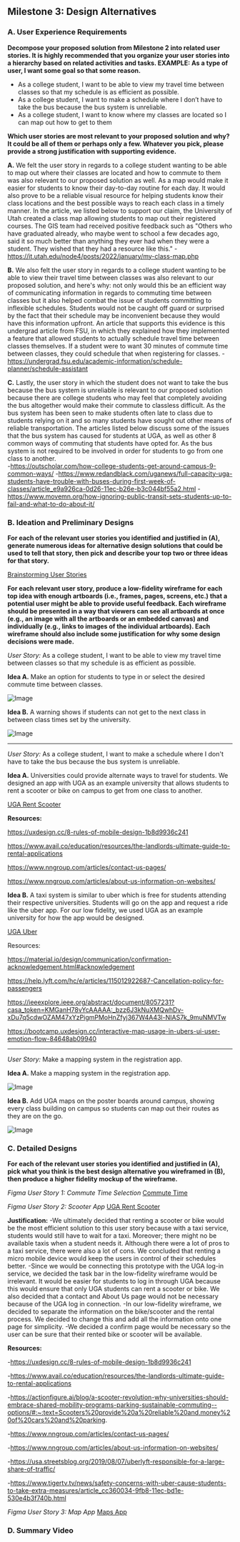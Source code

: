 ## Milestone 3: Design Alternatives

###  A. User Experience Requirements

**Decompose your proposed solution from Milestone 2 into related user stories. It is highly recommended that you organize your user stories into a hierarchy based on related activities and tasks.
EXAMPLE: As a type of user, I want some goal so that some reason.**

- As a college student, I want to be able to view my travel time between classes so that my schedule is as efficient as possible.
- As a college student, I want to make a schedule where I don’t have to take the bus because the bus system is unreliable.
- As a college student, I want to know where my classes are located so I can map out how to get to them

**Which user stories are most relevant to your proposed solution and why? It could be all of them or perhaps only a few. Whatever you pick, please provide a strong justification with supporting evidence.**

**A.** We felt the user story in regards to a college student wanting to be able to map out where their classes are located and how to commute to them was also relevant to our proposed solution as well. As a map would make it easier for students to know their day-to-day routine for each day. It would also prove to be a reliable visual resource for helping students know their class locations and the best possible ways to reach each class in a timely manner. In the article, we listed below to support our claim, the University of Utah created a class map allowing students to map out their registered courses. The GIS team had received positive feedback such as "Others who have graduated already, who maybe went to school a few decades ago, said it so much better than anything they ever had when they were a student. They wished that they had a resource like this."
  -https://it.utah.edu/node4/posts/2022/january/my-class-map.php

**B.** We also felt the user story in regards to a college student wanting to be able to view their travel time between classes was also relevant to our proposed solution, and here's why: not only would this be an efficient way of communicating information in regards to commuting time between classes but it also helped combat the issue of students committing to inflexible schedules. Students would not be caught off guard or surprised by the fact that their schedule may be inconvenient because they would have this information upfront. An article that supports this evidence is this undergrad article from FSU, in which they explained how they implemented a feature that allowed students to actually schedule travel time between classes themselves. If a student were to want 30 minutes of commute time between classes, they could schedule that when registering for classes.
  -https://undergrad.fsu.edu/academic-information/schedule-planner/schedule-assistant
  
**C.**  Lastly, the user story in which the student does not want to take the bus because the bus system is unreliable is relevant to our proposed solution because there are college students who may feel that completely avoiding the bus altogether would make their commute to classless difficult. As the bus system has been seen to make students often late to class due to students relying on it and so many students have sought out other means of reliable transportation. The articles listed below discuss some of the issues that the bus system has caused for students at UGA, as well as other 8 common ways of commuting that students have opted for. As the bus system is not required to be involved in order for students to go from one class to another.  
  -https://outscholar.com/how-college-students-get-around-campus-9-common-ways/
  -https://www.redandblack.com/uganews/full-capacity-uga-students-have-trouble-with-buses-during-first-week-of-classes/article_e9a926ca-0d26-11ec-b26e-b3c044bf55a2.html 
  -https://www.movemn.org/how-ignoring-public-transit-sets-students-up-to-fail-and-what-to-do-about-it/

  
  
###  B. Ideation and Preliminary Designs

**For each of the relevant user stories you identified and justified in (A), generate numerous ideas for alternative design solutions that could be used to tell that story, then pick and describe your top two or three ideas for that story.**

[Brainstorming User Stories](https://user-images.githubusercontent.com/75345004/162535744-bcc4ffce-6e3d-4d64-ac52-1846cfec4f4f.png)

**For each relevant user story, produce a low-fidelity wireframe for each top idea with enough artboards (i.e., frames, pages, screens, etc.) that a potential user might be able to provide useful feedback. Each wireframe should be presented in a way that viewers can see all artboards at once (e.g., an image with all the artboards or an embedded canvas) and individually (e.g., links to images of the individual artboards). Each wireframe should also include some justification for why some design decisions were made.**

_User Story:_ As a college student, I want to be able to view my travel time between classes so that my schedule is as efficient as possible.

**Idea A.** 
Make an option for students to type in or select the desired commute time between classes.

![Image](https://cdn.discordapp.com/attachments/935289341675204611/961405389625249832/IMG_6817.jpg)

**Idea B.**  A warning shows if students can not get to the next class in between class times set by the university.

![Image](https://cdn.discordapp.com/attachments/935289341675204611/961405394666811412/IMG_6818.jpg)

-----------------------------------------------------------------------------------------------------------------------------------------------------------------------

_User Story:_ As a college student, I want to make a schedule where I don't have to take the bus because the bus system is unreliable.

**Idea A.** 
Universities could provide alternate ways to travel for students. We designed an app with UGA as an example university that allows students to rent a scooter or bike on campus to get from one class to another. 

[UGA Rent Scooter](https://www.figma.com/file/7liiGLFxKE5v4NMKmHUMf8/UGA-Rent-Scooter?node-id=57%3A2)

**Resources:**

https://uxdesign.cc/8-rules-of-mobile-design-1b8d9936c241

https://www.avail.co/education/resources/the-landlords-ultimate-guide-to-rental-applications

https://www.nngroup.com/articles/contact-us-pages/

https://www.nngroup.com/articles/about-us-information-on-websites/

**Idea B.** 
A taxi system is similar to uber which is free for students attending their respective universities. Students will go on the app and request a ride like the uber app. For our low fidelity, we used UGA as an example university for how the app would be designed. 

[UGA Uber](https://www.figma.com/file/YF3qcMoAzAHUTGR7n6vsoE/UGA-Uber?node-id=111%3A16)

Resources:

https://material.io/design/communication/confirmation-acknowledgement.html#acknowledgement

https://help.lyft.com/hc/e/articles/115012922687-Cancellation-policy-for-passengers

https://ieeexplore.ieee.org/abstract/document/8057231?casa_token=KMGanH78vYcAAAAA:_bzz6J3kNuXMQwhDv-xDu7q5cdwOZAM47xYzPigmPMoHnZfyj367W4A43l-NIAS7k_9muNMVTw

https://bootcamp.uxdesign.cc/interactive-map-usage-in-ubers-ui-user-emotion-flow-84648ab09940

-----------------------------------------------------------------------------------------------------------------------------------------------------------------------

_User Story:_ Make a mapping system in the registration app.

**Idea A.**
Make a mapping system in the registration app.

![Image](https://cdn.discordapp.com/attachments/342064643273129984/962097504298598471/unknown.png)

**Idea B.**
Add UGA maps on the poster boards around campus, showing every class building on campus so students can map out their routes as they are on the go.

![Image](https://cdn.discordapp.com/attachments/342064643273129984/962097997733298226/unknown.png)

###  C. Detailed Designs

**For each of the relevant user stories you identified and justified in (A), pick what you think is the best design alternative you wireframed in (B), then produce a higher fidelity mockup of the wireframe.**

_Figma User Story 1: Commute Time Selection_
[Commute Time](https://www.figma.com/file/ZJIMQt7qPa4J7IyRbIdo1U/Commute-Time-Selection?node-id=0%3A1)

_Figma User Story 2: Scooter App_
[UGA Rent Scooter](https://www.figma.com/file/DXOwq6ILJPrYlds5oiwSXi/Rent-a-Scooter-MockUp?node-id=5%3A32)

**Justification:**
-We ultimately decided that renting a scooter or bike would be the most efficient solution to this user story because with a taxi service, students would still have to wait for a taxi. Moreover; there might no be available taxis when a student needs it. Although there were a lot of pros to a taxi service, there were also a lot of cons. We concluded that renting a micro mobile device would keep the users in control of their schedules better.
-Since we would be connecting this prototype with the UGA log-in service, we decided the task bar in the low-fidelity wireframe would be irrelevant. It would be easier for students to log in through UGA because this would ensure that only UGA students can rent a scooter or bike. We also decided that a contact and About Us page would not be necessary because of the UGA log in connection. 
-In our low-fidelity wireframe, we decided to separate the information on the bike/scooter and the rental process. We decided to change this and add all the information onto one page for simplicity. 
-We decided a confirm page would be necessary so the user can be sure that their rented bike or scooter will be available.

**Resources:**

-https://uxdesign.cc/8-rules-of-mobile-design-1b8d9936c241

-https://www.avail.co/education/resources/the-landlords-ultimate-guide-to-rental-applications

-https://actionfigure.ai/blog/a-scooter-revolution-why-universities-should-embrace-shared-mobility-programs-parking-sustainable-commuting--options/#:~:text=Scooters%20provide%20a%20reliable%20and,money%20of%20cars%20and%20parking.

-https://www.nngroup.com/articles/contact-us-pages/

-https://www.nngroup.com/articles/about-us-information-on-websites/

-https://usa.streetsblog.org/2019/08/07/uberlyft-responsible-for-a-large-share-of-traffic/

-https://www.tigertv.tv/news/safety-concerns-with-uber-cause-students-to-take-extra-measures/article_cc360034-9fb8-11ec-bd1e-530e4b3f740b.html

_Figma User Story 3: Map App_
[Maps App](https://www.figma.com/file/up36YEI9FGoutpSoW54raK/Athena-(Maps)?node-id=0%3A1)


###  D. Summary Video 

